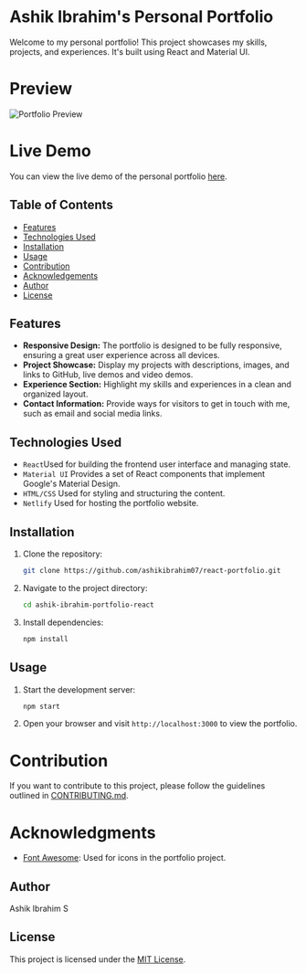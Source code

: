 # Ashik Ibrahim's Personal Portfolio

Welcome to my personal portfolio! This project showcases my skills, projects, and experiences. It's built using React and Material UI.

# Preview

![Portfolio Preview](https://github.com/ashikibrahim07/react-portfolio/blob/main/React_Portfolio_Snap.png)

# Live Demo

You can view the live demo of the personal portfolio [here](https://ashikibrahim.netlify.app/).

## Table of Contents

- [Features](#features)
- [Technologies Used](#technologies-used)
- [Installation](#installation)
- [Usage](#usage)
- [Contribution](#contribution)
- [Acknowledgements](#acknowledgements)
- [Author](#author)
- [License](#license)

## Features

- **Responsive Design:** The portfolio is designed to be fully responsive, ensuring a great user experience across all devices.
- **Project Showcase:** Display my projects with descriptions, images, and links to GitHub, live demos and video demos.
- **Experience Section:** Highlight my skills and experiences in a clean and organized layout.
- **Contact Information:** Provide ways for visitors to get in touch with me, such as email and social media links.

## Technologies Used

- `React`Used for building the frontend user interface and managing state.
- `Material UI` Provides a set of React components that implement Google's Material Design.
- `HTML/CSS` Used for styling and structuring the content.
- `Netlify` Used for hosting the portfolio website.

## Installation

1. Clone the repository:

   ```bash
   git clone https://github.com/ashikibrahim07/react-portfolio.git
   ```

2. Navigate to the project directory:

   ```bash
   cd ashik-ibrahim-portfolio-react
   ```

3. Install dependencies:

   ```bash
   npm install
   ```

## Usage

1. Start the development server:

   ```bash
   npm start
   ```

2. Open your browser and visit `http://localhost:3000` to view the portfolio.

# Contribution

If you want to contribute to this project, please follow the guidelines outlined in [CONTRIBUTING.md](CONTRIBUTING.md).

# Acknowledgments

- [Font Awesome](https://fontawesome.com/): Used for icons in the portfolio project.

## Author

Ashik Ibrahim S

## License

This project is licensed under the [MIT License](LICENSE).
